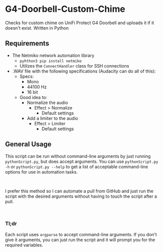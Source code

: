 # G4-Doorbell-Custom-Chime
Checks for custom chime on UniFi Protect G4 Doorbell and uploads it if it doesn't exist. Written in Python

## Requirements
  - The Netmiko network automation library
    - `pyhthon3 pip install netmiko`
    - Utilizes the `ConnectHandler` class for SSH connections
  - .WAV file with the following specifications (Audacity can do all of this):
    - Specs:
      - Mono
      - 44100 Hz
      - 16 bit
    - Good idea to:
      - Normalize the audio
        - Effect > Normalize
          - Default settings
      - Add a limiter to the audio
        - Effect > Limiter
          - Default settings

## General Usage
This script can be run without command-line arguments by just running `pythonScript.py`, but does accept arguments. You can use `pythonScript.py -h` or `pythonScript.py --help` to get a list of acceptable command-line options for use in automation tasks.

<br>

I prefer this method so I can automate a pull from GitHub and just run the script with the desired arguments without having to touch the script after a pull.

<br>

### Tl;dr
Each script uses `argparse` to accept command-line arguments. If you don't give it arguments, you can just run the script and it will prompt you for the required variables.
